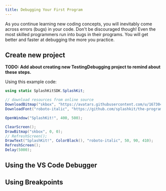 ```yaml
---
title: Debugging Your First Program
---
```


As you continue learning new coding concepts, you will inevitably come across errors (bugs) in your code. Don't be discouraged though! Even the most skilled programmers run into bugs in their programs. You will get better and faster at debugging the more you practice.

## Create new project

**TODO: Add about creating new TestingDebugging project to remind about these steps.**

Using this example code:

```cs
using static SplashKitSDK.SplashKit;

// download resources from online source
DownloadBitmap("skbox", "https://avatars.githubusercontent.com/u/16730454?s=400&u=1c5ea7f86f40253bd5883ab2380257f614b44187&v=4", 443);
DownloadFont("roboto-italic", "https://github.com/splashkit/the-programmers-field-guide/raw/main/public/resources/code-examples/part-0/Roboto-Italic.ttf", 443);

OpenWindow("SplashKit!", 400, 500);

ClearScreen();
DrawBitmap("skbox", 0, 0);
// RefreshScreen();
DrawText("SplashKit!", ColorBlack(), "roboto-italic", 50, 90, 410);
RefreshScreen();
Delay(5000);
```

## Using the VS Code Debugger

## Using Breakpoints
